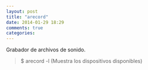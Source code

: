 ```yaml
---
layout: post
title: "arecord"
date: 2014-01-29 18:29
comments: true
categories: 
---
```

Grabador de archivos de sonido.

>$ arecord -l (Muestra los dispositivos disponibles)

